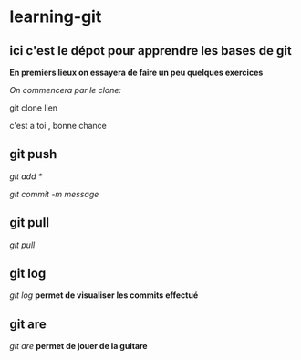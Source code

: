 # learning-git


## ici c'est le dépot pour apprendre les bases de git 

**En premiers lieux on essayera de faire un peu quelques exercices**

_On commencera par le clone:_

  git clone lien 


c'est a toi , bonne chance


## git push

_git add *_

_git commit -m message_ 


## git pull 

_git pull_


## git log

_git log_ **permet de visualiser les commits effectué**


## git are

_git are_ **permet de jouer de la guitare**
